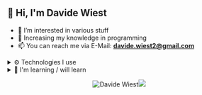 ## 👋 Hi, I'm Davide Wiest
- 👀 I’m interested in various stuff
- 🌱 Increasing my knowledge in programming
- 📫 You can reach me via E-Mail: **[davide.wiest2@gmail.com](mailto:davide.wiest2@gmail.com)**

<details>
    <summary>⚙️ Technologies I use</summary>
    <div>
        <h2 align="center"> ⚙️ Technologies I use </h2>
        <img src="https://skillicons.dev/icons?i=python,html,css,javascript,cs,java,tailwindcss,github,mongodb,linkedin,git&theme=dark" />
    </div>
    <div>
      <h2 align="center"> ⚙️ Frameworks I use </h2>
        <p align="center">
        <img src="https://skillicons.dev/icons?i=django,pytorch,blazor,flask&theme=dark" />
        </p>
    </div>
</details>

<details>
    <summary>🌱 I'm learning / will learn</summary>
    <div>
        <h2 align="center"> 🌱 I'm learning / will learn</h2>
        <p align="center">
            <img src="https://skillicons.dev/icons?i=cs,rust,blazor&theme=dark" />
        </p>
    </div>
</details>


<p align="center"> <img src="https://github-readme-stats.vercel.app/api?username=DavideWiest&show_icons=true&hide_border=true&theme=gotham" alt="Davide Wiest" /><img src="https://github-readme-stats.vercel.app/api/top-langs/?username=DavideWiest&hide=css,scss&theme=gotham&hide_border=true"></p>

